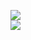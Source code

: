 [![](https://img.shields.io/badge/Made%20With-Github%20Spray-lightgrey.svg?style=for-the-badge&logo=github)](https://github.com/Annihil/github-spray#7618)  
[![](https://i.imgur.com/2DrTn0Z.gif)](https://github.com/Annihil/github-spray)